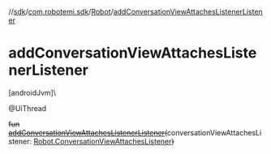 //[sdk](../../../index.md)/[com.robotemi.sdk](../index.md)/[Robot](index.md)/[addConversationViewAttachesListenerListener](add-conversation-view-attaches-listener-listener.md)

# addConversationViewAttachesListenerListener

[androidJvm]\

@UiThread

~~fun~~ [~~addConversationViewAttachesListenerListener~~](add-conversation-view-attaches-listener-listener.md)~~(~~conversationViewAttachesListener: [Robot.ConversationViewAttachesListener](-conversation-view-attaches-listener/index.md)~~)~~
